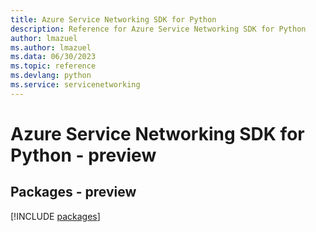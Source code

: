 ```yaml
---
title: Azure Service Networking SDK for Python
description: Reference for Azure Service Networking SDK for Python
author: lmazuel
ms.author: lmazuel
ms.data: 06/30/2023
ms.topic: reference
ms.devlang: python
ms.service: servicenetworking
---
```

# Azure Service Networking SDK for Python - preview
## Packages - preview
[!INCLUDE [packages](service-networking-index.md)]